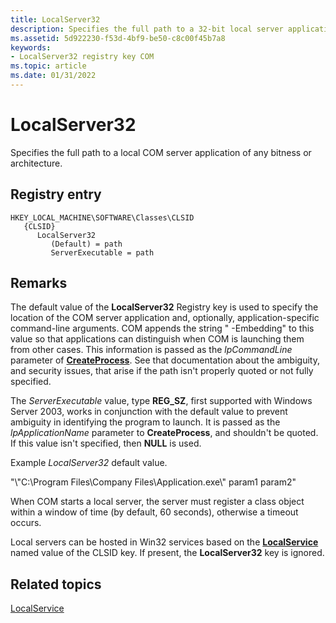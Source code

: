 ```yaml
---
title: LocalServer32
description: Specifies the full path to a 32-bit local server application.
ms.assetid: 5d922230-f53d-4bf9-be50-c8c00f45b7a8
keywords:
- LocalServer32 registry key COM
ms.topic: article
ms.date: 01/31/2022
---
```


# LocalServer32

Specifies the full path to a local COM server application of any bitness or architecture.

## Registry entry

```
HKEY_LOCAL_MACHINE\SOFTWARE\Classes\CLSID
   {CLSID}
      LocalServer32
         (Default) = path
         ServerExecutable = path
```

## Remarks

The default value of the **LocalServer32** Registry key is used to specify the location of the COM server application and, optionally, application-specific command-line arguments. COM appends the string " -Embedding" to this value so that applications can distinguish when COM is launching them from other cases. This information is passed as the *lpCommandLine* parameter of [**CreateProcess**](/windows/win32/api/processthreadsapi/nf-processthreadsapi-createprocessw). See that documentation about the ambiguity, and security issues, that arise if the path isn't properly quoted or not fully specified.

The *ServerExecutable* value, type **REG\_SZ**, first supported with Windows Server 2003, works in conjunction with the default value to prevent ambiguity in identifying the program to launch. It is passed as the *lpApplicationName* parameter to **CreateProcess**, and shouldn't be quoted. If this value isn't specified, then **NULL** is used.

Example *LocalServer32* default value.

"\\"C:\\Program Files\\Company Files\\Application.exe\\" param1 param2"

When COM starts a local server, the server must register a class object within a window of time (by default, 60 seconds), otherwise a timeout occurs.

Local servers can be hosted in Win32 services based on the [**LocalService**](localservice.md) named value of the CLSID key. If present, the **LocalServer32** key is ignored.

## Related topics

[LocalService](localservice.md)
